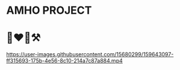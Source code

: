 # AMHO PROJECT

# 👩‍❤️‍👩⚒️


https://user-images.githubusercontent.com/15680299/159643097-ff315693-175b-4e56-8c10-214a7c87a884.mp4

